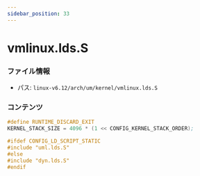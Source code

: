```yaml
---
sidebar_position: 33
---
```

# vmlinux.lds.S

### ファイル情報

- パス: `linux-v6.12/arch/um/kernel/vmlinux.lds.S`

### コンテンツ

```S
#define RUNTIME_DISCARD_EXIT
KERNEL_STACK_SIZE = 4096 * (1 << CONFIG_KERNEL_STACK_ORDER);

#ifdef CONFIG_LD_SCRIPT_STATIC
#include "uml.lds.S"
#else
#include "dyn.lds.S"
#endif

```
